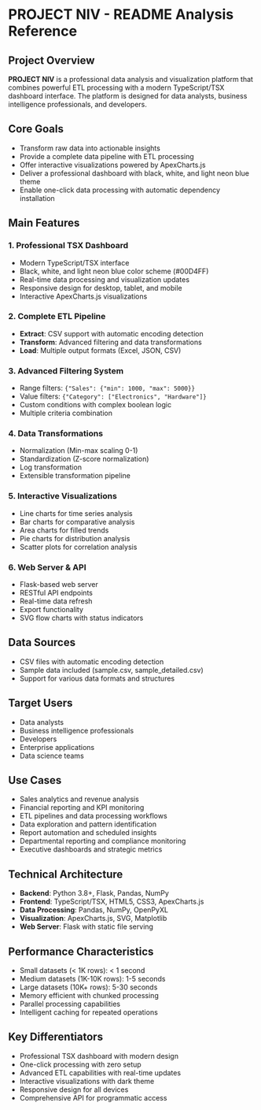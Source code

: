 # PROJECT NIV - README Analysis Reference

## Project Overview
**PROJECT NIV** is a professional data analysis and visualization platform that combines powerful ETL processing with a modern TypeScript/TSX dashboard interface. The platform is designed for data analysts, business intelligence professionals, and developers.

## Core Goals
- Transform raw data into actionable insights
- Provide a complete data pipeline with ETL processing
- Offer interactive visualizations powered by ApexCharts.js
- Deliver a professional dashboard with black, white, and light neon blue theme
- Enable one-click data processing with automatic dependency installation

## Main Features

### 1. Professional TSX Dashboard
- Modern TypeScript/TSX interface
- Black, white, and light neon blue color scheme (#00D4FF)
- Real-time data processing and visualization updates
- Responsive design for desktop, tablet, and mobile
- Interactive ApexCharts.js visualizations

### 2. Complete ETL Pipeline
- **Extract**: CSV support with automatic encoding detection
- **Transform**: Advanced filtering and data transformations
- **Load**: Multiple output formats (Excel, JSON, CSV)

### 3. Advanced Filtering System
- Range filters: `{"Sales": {"min": 1000, "max": 5000}}`
- Value filters: `{"Category": ["Electronics", "Hardware"]}`
- Custom conditions with complex boolean logic
- Multiple criteria combination

### 4. Data Transformations
- Normalization (Min-max scaling 0-1)
- Standardization (Z-score normalization)
- Log transformation
- Extensible transformation pipeline

### 5. Interactive Visualizations
- Line charts for time series analysis
- Bar charts for comparative analysis
- Area charts for filled trends
- Pie charts for distribution analysis
- Scatter plots for correlation analysis

### 6. Web Server & API
- Flask-based web server
- RESTful API endpoints
- Real-time data refresh
- Export functionality
- SVG flow charts with status indicators

## Data Sources
- CSV files with automatic encoding detection
- Sample data included (sample.csv, sample_detailed.csv)
- Support for various data formats and structures

## Target Users
- Data analysts
- Business intelligence professionals
- Developers
- Enterprise applications
- Data science teams

## Use Cases
- Sales analytics and revenue analysis
- Financial reporting and KPI monitoring
- ETL pipelines and data processing workflows
- Data exploration and pattern identification
- Report automation and scheduled insights
- Departmental reporting and compliance monitoring
- Executive dashboards and strategic metrics

## Technical Architecture
- **Backend**: Python 3.8+, Flask, Pandas, NumPy
- **Frontend**: TypeScript/TSX, HTML5, CSS3, ApexCharts.js
- **Data Processing**: Pandas, NumPy, OpenPyXL
- **Visualization**: ApexCharts.js, SVG, Matplotlib
- **Web Server**: Flask with static file serving

## Performance Characteristics
- Small datasets (< 1K rows): < 1 second
- Medium datasets (1K-10K rows): 1-5 seconds
- Large datasets (10K+ rows): 5-30 seconds
- Memory efficient with chunked processing
- Parallel processing capabilities
- Intelligent caching for repeated operations

## Key Differentiators
- Professional TSX dashboard with modern design
- One-click processing with zero setup
- Advanced ETL capabilities with real-time updates
- Interactive visualizations with dark theme
- Responsive design for all devices
- Comprehensive API for programmatic access